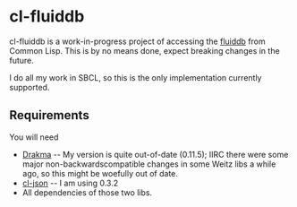 

cl-fluiddb
==========

cl-fluiddb is a work-in-progress project of accessing the [fluiddb](http://fluidinfo.com/fluiddb) from Common Lisp.
This is by no means done, expect breaking changes in the future.

I do all my work in SBCL, so this is the only implementation currently supported.


Requirements
------------

You will need

 - [Drakma](http://weitz.de/drakma/) -- My version is quite out-of-date (0.11.5); IIRC there were some major non-backwardscompatible changes in some Weitz libs a while ago, so this might be woefully out of date.
 - [cl-json](http://common-lisp.net/project/cl-json/) -- I am using 0.3.2
 - All dependencies of those two libs.


